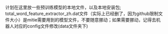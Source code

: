 计划在这里放一些预训练模型的本地文件，以及本地安装包;  
total_word_feature_extractor_zh.dat文件（实际上已经删了，因为github限制文件大小）是mitie需要用到的模型文件，不要随意挪动；如果需要挪动，记得去机器人对应的config文件修改(data文件夹下)